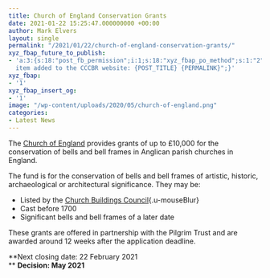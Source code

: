 ```yaml
---
title: Church of England Conservation Grants
date: 2021-01-22 15:25:47.000000000 +00:00
author: Mark Elvers
layout: single
permalink: "/2021/01/22/church-of-england-conservation-grants/"
xyz_fbap_future_to_publish:
- 'a:3:{s:18:"post_fb_permission";i:1;s:18:"xyz_fbap_po_method";s:1:"2";s:16:"xyz_fbap_message";s:62:"News
  item added to the CCCBR website: {POST_TITLE} {PERMALINK}";}'
xyz_fbap:
- '1'
xyz_fbap_insert_og:
- '1'
image: "/wp-content/uploads/2020/05/church-of-england.png"
categories:
- Latest News
---
```

The [Church of England](https://www.churchofengland.org/resources/churchcare/our-conservation-grants/grants-historic-church-interiors-and-churchyard#bells-and-bell-frames) provides grants of up to £10,000 for the conservation of bells and bell frames in Anglican parish churches in England.

The fund is for the conservation of bells and bell frames of artistic, historic, archaeological or architectural significance. They may be:

  * Listed by the [Church Buildings Council](https://www.churchofengland.org/more/church-resources/churchcare/advice-and-guidance-church-buildings/bells-and-bell-ringing){.u-mouseBlur} 
  * Cast before 1700
  * Significant bells and bell frames of a later date

These grants are offered in partnership with the Pilgrim Trust and are awarded around 12 weeks after the application deadline.

**Next closing date: 22 February 2021  
** **Decision: May 2021**

